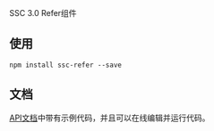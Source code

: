 
SSC 3.0 Refer组件


## 使用

```
npm install ssc-refer --save
```



## 文档

[API文档][documentation]中带有示例代码，并且可以在线编辑并运行代码。

[documentation]: https://ssc-refer.github.io
[contributing]: CONTRIBUTING.md

[build-badge]: https://travis-ci.org/yyssc/ssc-grid.svg?branch=master
[build]: https://travis-ci.org/yyssc/ssc-grid

[npm-badge]: https://badge.fury.io/js/ssc-grid.svg
[npm]: http://badge.fury.io/js/ssc-grid

[codecov-badge]: https://img.shields.io/codecov/c/github/yyssc/ssc-grid/master.svg
[codecov]: https://codecov.io/gh/yyssc/ssc-grid

[appveyor-badge]: https://img.shields.io/appveyor/ci/yyssc/ssc-grid/master.svg
[appveyor]: https://ci.appveyor.com/project/yyssc/ssc-grid
